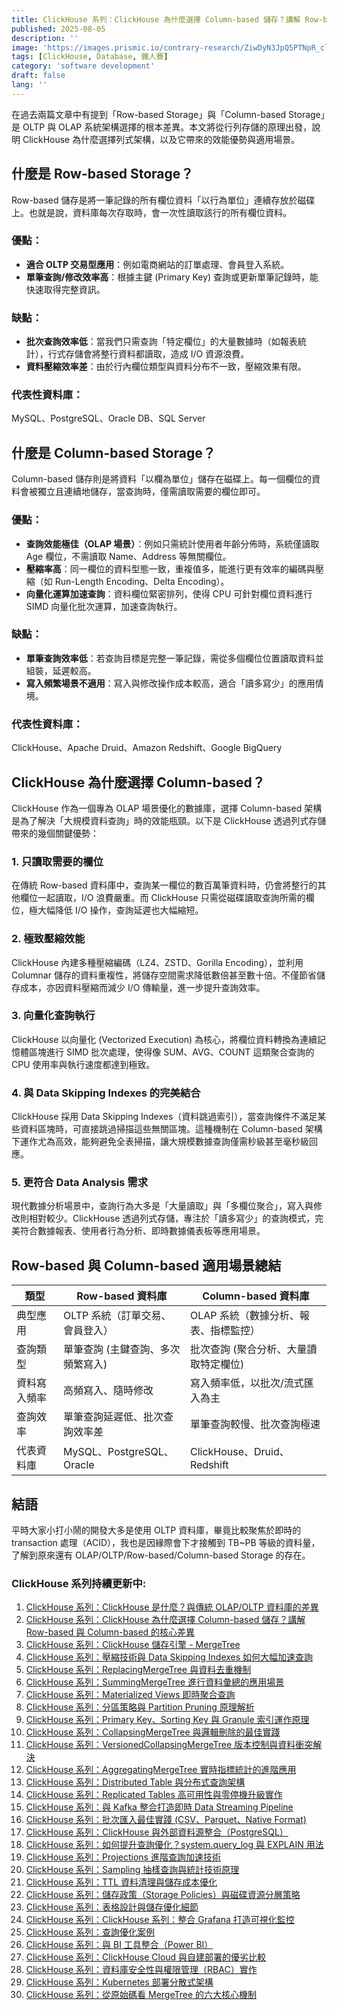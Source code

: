 ```yaml
---
title: ClickHouse 系列：ClickHouse 為什麼選擇 Column-based 儲存？講解 Row-based 與 Column-based 的核心差異
published: 2025-08-05
description: ''
image: 'https://images.prismic.io/contrary-research/ZiwDyN3JpQ5PTNpR_clickhousecover.png?auto=format,compress'
tags: [ClickHouse, Database, 鐵人賽]
category: 'software development'
draft: false 
lang: ''
---
```


在過去兩篇文章中有提到「Row-based Storage」與「Column-based Storage」是 OLTP 與 OLAP 系統架構選擇的根本差異。本文將從行列存儲的原理出發，說明 ClickHouse 為什麼選擇列式架構，以及它帶來的效能優勢與適用場景。

## 什麼是 Row-based Storage？

Row-based 儲存是將一筆記錄的所有欄位資料「以行為單位」連續存放於磁碟上。也就是說，資料庫每次存取時，會一次性讀取該行的所有欄位資料。

### 優點：

* **適合 OLTP 交易型應用**：例如電商網站的訂單處理、會員登入系統。
* **單筆查詢/修改效率高**：根據主鍵 (Primary Key) 查詢或更新單筆記錄時，能快速取得完整資訊。

### 缺點：

* **批次查詢效率低**：當我們只需查詢「特定欄位」的大量數據時（如報表統計），行式存儲會將整行資料都讀取，造成 I/O 資源浪費。
* **資料壓縮效率差**：由於行內欄位類型與資料分布不一致，壓縮效果有限。

### 代表性資料庫：

MySQL、PostgreSQL、Oracle DB、SQL Server

## 什麼是 Column-based Storage？

Column-based 儲存則是將資料「以欄為單位」儲存在磁碟上。每一個欄位的資料會被獨立且連續地儲存，當查詢時，僅需讀取需要的欄位即可。

### 優點：

* **查詢效能極佳（OLAP 場景）**：例如只需統計使用者年齡分佈時，系統僅讀取 Age 欄位，不需讀取 Name、Address 等無關欄位。
* **壓縮率高**：同一欄位的資料型態一致，重複值多，能進行更有效率的編碼與壓縮（如 Run-Length Encoding、Delta Encoding）。
* **向量化運算加速查詢**：資料欄位緊密排列，使得 CPU 可針對欄位資料進行 SIMD 向量化批次運算，加速查詢執行。

### 缺點：

* **單筆查詢效率低**：若查詢目標是完整一筆記錄，需從多個欄位位置讀取資料並組裝，延遲較高。
* **寫入頻繁場景不適用**：寫入與修改操作成本較高，適合「讀多寫少」的應用情境。

### 代表性資料庫：

ClickHouse、Apache Druid、Amazon Redshift、Google BigQuery

## ClickHouse 為什麼選擇 Column-based？

ClickHouse 作為一個專為 OLAP 場景優化的數據庫，選擇 Column-based 架構是為了解決「大規模資料查詢」時的效能瓶頸。以下是 ClickHouse 透過列式存儲帶來的幾個關鍵優勢：

### 1. 只讀取需要的欄位

在傳統 Row-based 資料庫中，查詢某一欄位的數百萬筆資料時，仍會將整行的其他欄位一起讀取，I/O 浪費嚴重。而 ClickHouse 只需從磁碟讀取查詢所需的欄位，極大幅降低 I/O 操作，查詢延遲也大幅縮短。

### 2. 極致壓縮效能

ClickHouse 內建多種壓縮編碼（LZ4、ZSTD、Gorilla Encoding），並利用 Columnar 儲存的資料重複性，將儲存空間需求降低數倍甚至數十倍。不僅節省儲存成本，亦因資料壓縮而減少 I/O 傳輸量，進一步提升查詢效率。

### 3. 向量化查詢執行

ClickHouse 以向量化 (Vectorized Execution) 為核心，將欄位資料轉換為連續記憶體區塊進行 SIMD 批次處理，使得像 SUM、AVG、COUNT 這類聚合查詢的 CPU 使用率與執行速度都達到極致。

### 4. 與 Data Skipping Indexes 的完美結合

ClickHouse 採用 Data Skipping Indexes（資料跳過索引），當查詢條件不滿足某些資料區塊時，可直接跳過掃描這些無關區塊。這種機制在 Column-based 架構下運作尤為高效，能夠避免全表掃描，讓大規模數據查詢僅需秒級甚至毫秒級回應。

### 5. 更符合 Data Analysis 需求

現代數據分析場景中，查詢行為大多是「大量讀取」與「多欄位聚合」，寫入與修改則相對較少。ClickHouse 透過列式存儲，專注於「讀多寫少」的查詢模式，完美符合數據報表、使用者行為分析、即時數據儀表板等應用場景。

## Row-based 與 Column-based 適用場景總結

| 類型     | Row-based 資料庫           | Column-based 資料庫          |
| ------ | ----------------------- | ------------------------- |
| 典型應用   | OLTP 系統（訂單交易、會員登入）      | OLAP 系統（數據分析、報表、指標監控）     |
| 查詢類型   | 單筆查詢 (主鍵查詢、多次頻繁寫入)      | 批次查詢 (聚合分析、大量讀取特定欄位)      |
| 資料寫入頻率 | 高頻寫入、隨時修改               | 寫入頻率低，以批次/流式匯入為主          |
| 查詢效率   | 單筆查詢延遲低、批次查詢效率差         | 單筆查詢較慢、批次查詢極速             |
| 代表資料庫  | MySQL、PostgreSQL、Oracle | ClickHouse、Druid、Redshift |

## 結語

平時大家小打小鬧的開發大多是使用 OLTP 資料庫，畢竟比較聚焦於即時的 transaction 處理（ACID），我也是因緣際會下才接觸到 TB~PB 等級的資料量，了解到原來還有 OLAP/OLTP/Row-based/Column-based Storage 的存在。

### ClickHouse 系列持續更新中:

1. [ClickHouse 系列：ClickHouse 是什麼？與傳統 OLAP/OLTP 資料庫的差異](https://blog.vicwen.app/posts/what-is-clickhouse/)
2. [ClickHouse 系列：ClickHouse 為什麼選擇 Column-based 儲存？講解 Row-based 與 Column-based 的核心差異](https://blog.vicwen.app/posts/clickhouse-column-row-based-storage/)
3. [ClickHouse 系列：ClickHouse 儲存引擎 - MergeTree](https://blog.vicwen.app/posts/clickhouse-mergetree-engine)
4. [ClickHouse 系列：壓縮技術與 Data Skipping Indexes 如何大幅加速查詢](https://blog.vicwen.app/posts/clickhouse-compression-skipping-index/)
5. [ClickHouse 系列：ReplacingMergeTree 與資料去重機制](https://blog.vicwen.app/posts/clickhouse-replacingmergetree-deduplication/)
6. [ClickHouse 系列：SummingMergeTree 進行資料彙總的應用場景](https://blog.vicwen.app/posts/clickhouse-summingmergetree-aggregation/)
7. [ClickHouse 系列：Materialized Views 即時聚合查詢](https://blog.vicwen.app/posts/clickhouse-materialized-view/)
8. [ClickHouse 系列：分區策略與 Partition Pruning 原理解析](https://blog.vicwen.app/posts/clickhouse-partition-pruning/)
9. [ClickHouse 系列：Primary Key、Sorting Key 與 Granule 索引運作原理](https://blog.vicwen.app/posts/clickhouse-primary-sorting-key/)
10. [ClickHouse 系列：CollapsingMergeTree 與邏輯刪除的最佳實踐](https://blog.vicwen.app/posts/clickhouse-collapsingmergetree/)
11. [ClickHouse 系列：VersionedCollapsingMergeTree 版本控制與資料衝突解決](https://blog.vicwen.app/posts/clickhouse-versioned-collapsingmergetree/)
12. [ClickHouse 系列：AggregatingMergeTree 實時指標統計的進階應用](https://blog.vicwen.app/posts/clickhouse-aggregatingmergetree/)
13. [ClickHouse 系列：Distributed Table 與分布式查詢架構](https://blog.vicwen.app/posts/clickhouse-distributed-table-architecture/)
14. [ClickHouse 系列：Replicated Tables 高可用性與零停機升級實作](https://blog.vicwen.app/posts/clickhouse-replication-failover/)
15. [ClickHouse 系列：與 Kafka 整合打造即時 Data Streaming Pipeline](https://blog.vicwen.app/posts/clickhouse-kafka-data-streaming-pipeline/)
16. [ClickHouse 系列：批次匯入最佳實踐 (CSV、Parquet、Native Format)](https://blog.vicwen.app/posts/clickhouse-batch-import/)
17. [ClickHouse 系列：ClickHouse 與外部資料源整合（PostgreSQL）](https://blog.vicwen.app/posts/clickhouse-external-data-integration/)
18. [ClickHouse 系列：如何提升查詢優化？system.query_log 與 EXPLAIN 用法](https://blog.vicwen.app/posts/clickhouse-query-log-explain/)
19. [ClickHouse 系列：Projections 進階查詢加速技術](https://blog.vicwen.app/posts/clickhouse-projections-optimization/)
20. [ClickHouse 系列：Sampling 抽樣查詢與統計技術原理](https://blog.vicwen.app/posts/clickhouse-sampling-statistics/)
21. [ClickHouse 系列：TTL 資料清理與儲存成本優化](https://blog.vicwen.app/posts/clickhouse-ttl-storage-management/)
22. [ClickHouse 系列：儲存政策（Storage Policies）與磁碟資源分層策略](https://blog.vicwen.app/posts/clickhouse-storage-policies/)
23. [ClickHouse 系列：表格設計與儲存優化細節](https://blog.vicwen.app/posts/clickhouse-schemas-storage-improvement/)
24. [ClickHouse 系列：ClickHouse 系列：整合 Grafana 打造可視化監控](https://blog.vicwen.app/posts/clickhouse-grafana-dashboard/)
25. [ClickHouse 系列：查詢優化案例](https://blog.vicwen.app/posts/clickhouse-select-optimization/)
26. [ClickHouse 系列：與 BI 工具整合（Power BI）](https://blog.vicwen.app/posts/clickhouse-bi-integration/)
27. [ClickHouse 系列：ClickHouse Cloud 與自建部署的優劣比較](https://blog.vicwen.app/posts/clickhouse-cloud-vs-self-host/)
28. [ClickHouse 系列：資料庫安全性與權限管理（RBAC）實作](https://blog.vicwen.app/posts/clickhouse-security-rbac/)
29. [ClickHouse 系列：Kubernetes 部署分散式架構](https://blog.vicwen.app/posts/clickhouse-operator-kubernates/)
30. [ClickHouse 系列：從原始碼看 MergeTree 的六大核心機制](https://blog.vicwen.app/posts/clickhouse-mergetree-sourcecode-introduction/)